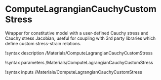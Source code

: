 # ComputeLagrangianCauchyCustomStress

Wrapper for constitutive model with a user-defined Cauchy stress and Cauchy stress Jacobian, useful for coupling with 3rd party libraries which define custom stress-strain relations.

!syntax description /Materials/ComputeLagrangianCauchyCustomStress

!syntax parameters /Materials/ComputeLagrangianCauchyCustomStress

!syntax inputs /Materials/ComputeLagrangianCauchyCustomStress
